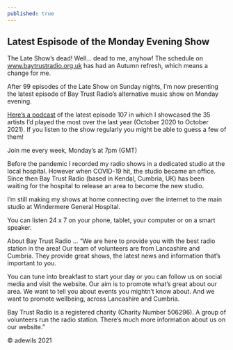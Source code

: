 ```yaml
---
published: true
---
```

## Latest Espisode of the Monday Evening Show

 The Late Show’s dead! Well… dead to me, anyhow! The schedule on www.baytrustradio.org.uk has had an Autumn refresh, which means a change for me.  
 
 After 99 episodes of the Late Show on Sunday nights, I’m now presenting the latest episode of Bay Trust Radio’s alternative music show on Monday evening.  
 
 [Here’s a podcast](https://www.mixcloud.com/BayTrustRadio/monday-evening-with-adrian-wilson-8) of the latest episode 107 in which I showcased the 35 artists I’d played the most over the last year (October 2020 to October 2021). If you listen to the show regularly you might be able to guess a few of them!  
 
 Join me every week, Monday’s at 7pm (GMT)  
 
 Before the pandemic I recorded my radio shows in a dedicated studio at the local hospital. However when COVID-19 hit, the studio became an office. Since then Bay Trust Radio (based in Kendal, Cumbria, UK) has been waiting for the hospital to release an area to become the new studio.  
 
 I’m still making my shows at home connecting over the internet to the main studio at Windermere General Hospital.  
 
 You can listen 24 x 7 on your phone, tablet, your computer or on a smart speaker.  
 
About Bay Trust Radio …
“We are here to provide you with the best radio station in the area! Our team of volunteers are from Lancashire and Cumbria. They provide great shows, the latest news and information that’s important to you.  

You can tune into breakfast to start your day or you can follow us on social media and visit the website. Our aim is to promote what’s great about our area. We want to tell you about events you mightn’t know about. And we want to promote wellbeing, across Lancashire and Cumbria.  

Bay Trust Radio is a registered charity (Charity Number 506296). A group of volunteers run the radio station. There’s much more information about us on our website.”  

© adewils 2021
